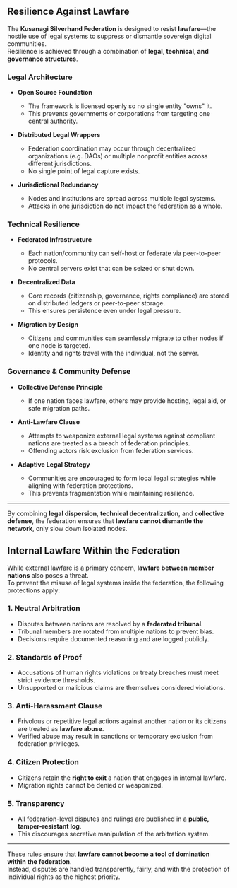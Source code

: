 ## Resilience Against Lawfare

The **Kusanagi Silverhand Federation** is designed to resist **lawfare**—the hostile use of legal systems to suppress or dismantle sovereign digital communities.  
Resilience is achieved through a combination of **legal, technical, and governance structures**.

### Legal Architecture
- **Open Source Foundation**  
  - The framework is licensed openly so no single entity "owns" it.  
  - This prevents governments or corporations from targeting one central authority.  

- **Distributed Legal Wrappers**  
  - Federation coordination may occur through decentralized organizations (e.g. DAOs) or multiple nonprofit entities across different jurisdictions.  
  - No single point of legal capture exists.  

- **Jurisdictional Redundancy**  
  - Nodes and institutions are spread across multiple legal systems.  
  - Attacks in one jurisdiction do not impact the federation as a whole.  

### Technical Resilience
- **Federated Infrastructure**  
  - Each nation/community can self-host or federate via peer-to-peer protocols.  
  - No central servers exist that can be seized or shut down.  

- **Decentralized Data**  
  - Core records (citizenship, governance, rights compliance) are stored on distributed ledgers or peer-to-peer storage.  
  - This ensures persistence even under legal pressure.  

- **Migration by Design**  
  - Citizens and communities can seamlessly migrate to other nodes if one node is targeted.  
  - Identity and rights travel with the individual, not the server.  

### Governance & Community Defense
- **Collective Defense Principle**  
  - If one nation faces lawfare, others may provide hosting, legal aid, or safe migration paths.  

- **Anti-Lawfare Clause**  
  - Attempts to weaponize external legal systems against compliant nations are treated as a breach of federation principles.  
  - Offending actors risk exclusion from federation services.  

- **Adaptive Legal Strategy**  
  - Communities are encouraged to form local legal strategies while aligning with federation protections.  
  - This prevents fragmentation while maintaining resilience.  

---

By combining **legal dispersion**, **technical decentralization**, and **collective defense**, the federation ensures that **lawfare cannot dismantle the network**, only slow down isolated nodes.  


## Internal Lawfare Within the Federation

While external lawfare is a primary concern, **lawfare between member nations** also poses a threat.  
To prevent the misuse of legal systems inside the federation, the following protections apply:

### 1. Neutral Arbitration
- Disputes between nations are resolved by a **federated tribunal**.  
- Tribunal members are rotated from multiple nations to prevent bias.  
- Decisions require documented reasoning and are logged publicly.  

### 2. Standards of Proof
- Accusations of human rights violations or treaty breaches must meet strict evidence thresholds.  
- Unsupported or malicious claims are themselves considered violations.  

### 3. Anti-Harassment Clause
- Frivolous or repetitive legal actions against another nation or its citizens are treated as **lawfare abuse**.  
- Verified abuse may result in sanctions or temporary exclusion from federation privileges.  

### 4. Citizen Protection
- Citizens retain the **right to exit** a nation that engages in internal lawfare.  
- Migration rights cannot be denied or weaponized.  

### 5. Transparency
- All federation-level disputes and rulings are published in a **public, tamper-resistant log**.  
- This discourages secretive manipulation of the arbitration system.  

---

These rules ensure that **lawfare cannot become a tool of domination within the federation**.  
Instead, disputes are handled transparently, fairly, and with the protection of individual rights as the highest priority.  

